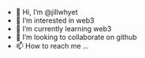 - 👋 Hi, I’m @jillwhyet
- 👀 I’m interested in web3
- 🌱 I’m currently learning web3
- 💞️ I’m looking to collaborate on github
- 📫 How to reach me ...

<!---
jillwhyet/jillwhyet is a ✨ special ✨ repository because its `README.md` (this file) appears on your GitHub profile.
You can click the Preview link to take a look at your changes.
--->
